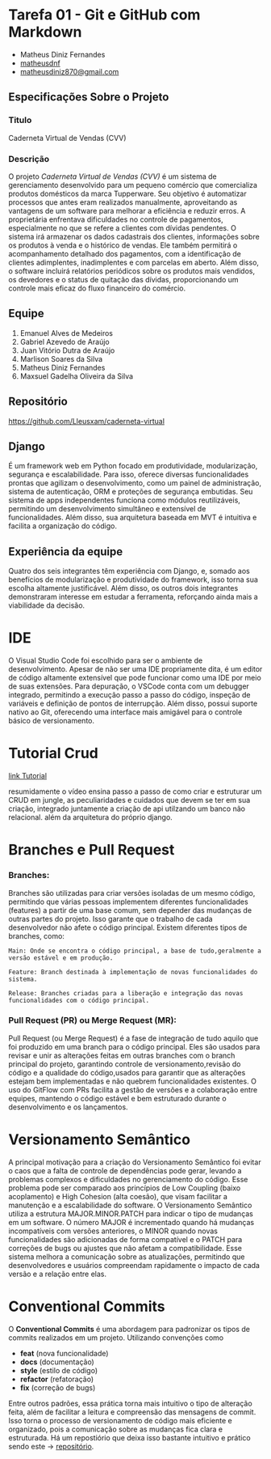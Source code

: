 # Tarefa 01 - Git e GitHub com Markdown

- Matheus Diniz Fernandes
- [matheusdnf](/https://github.com/Matheusdnf?tab=repositories/)
- matheusdiniz870@gmail.com

## Especificações Sobre o Projeto

### Titulo

Caderneta Virtual de Vendas (CVV)

### Descrição

O projeto _Caderneta Virtual de Vendas (CVV)_ é um sistema de gerenciamento desenvolvido para um pequeno comércio que comercializa produtos domésticos da marca Tupperware. Seu objetivo é automatizar processos que antes eram realizados manualmente, aproveitando as vantagens de um software para melhorar a eficiência e reduzir erros. A proprietária enfrentava dificuldades no controle de pagamentos, especialmente no que se refere a clientes com dívidas pendentes. O sistema irá armazenar os dados cadastrais dos clientes, informações sobre os produtos à venda e o histórico de vendas. Ele também permitirá o acompanhamento detalhado dos pagamentos, com a identificação de clientes adimplentes, inadimplentes e com parcelas em aberto. Além disso, o software incluirá relatórios periódicos sobre os produtos mais vendidos, os devedores e o status de quitação das dívidas, proporcionando um controle mais eficaz do fluxo financeiro do comércio.

## Equipe

1. Emanuel Alves de Medeiros
2. Gabriel Azevedo de Araújo
3. Juan Vitório Dutra de Araújo
4. Marlison Soares da Silva
5. Matheus Diniz Fernandes
6. Maxsuel Gadelha Oliveira da Silva

## Repositório

https://github.com/Lleusxam/caderneta-virtual

## Django

É um framework web em Python focado em produtividade, modularização, segurança e escalabilidade. Para isso, oferece diversas funcionalidades prontas que agilizam o desenvolvimento, como um painel de administração, sistema de autenticação, ORM e proteções de segurança embutidas. Seu sistema de apps independentes funciona como módulos reutilizáveis, permitindo um desenvolvimento simultâneo e extensível de funcionalidades. Além disso, sua arquitetura baseada em MVT é intuitiva e facilita a organização do código.

## Experiência da equipe

Quatro dos seis integrantes têm experiência com Django, e, somado aos benefícios de modularização e produtividade do framework, isso torna sua escolha altamente justificável. Além disso, os outros dois integrantes demonstraram interesse em estudar a ferramenta, reforçando ainda mais a viabilidade da decisão.

# IDE

O Visual Studio Code foi escolhido para ser o ambiente de desenvolvimento. Apesar de não ser uma IDE propriamente dita, é um editor de código altamente extensível que pode funcionar como uma IDE por meio de suas extensões. Para depuração, o VSCode conta com um debugger integrado, permitindo a execução passo a passo do código, inspeção de variáveis e definição de pontos de interrupção. Além disso, possui suporte nativo ao Git, oferecendo uma interface mais amigável para o controle básico de versionamento.

# Tutorial Crud

[link Tutorial](https://youtu.be/Q2tEqNfgIXM?si=8m9gCEgmVseMsXoA)

resumidamente o vídeo ensina passo a passo de como criar e estruturar um CRUD em jungle, as peculiaridades e cuidados que devem se ter em sua criação, integrado juntamente a criação de api utilzando um banco não relacional. além da arquitetura do próprio django.

# Branches e Pull Request

### Branches:

Branches são utilizadas para criar versões isoladas de um mesmo código, permitindo que várias pessoas implementem diferentes funcionalidades (features) a partir de uma base comum, sem depender das mudanças de outras partes do projeto. Isso garante que o trabalho de cada desenvolvedor não afete o código principal. Existem diferentes tipos de branches, como:

    Main: Onde se encontra o código principal, a base de tudo,geralmente a versão estável e em produção.

    Feature: Branch destinada à implementação de novas funcionalidades do sistema.

    Release: Branches criadas para a liberação e integração das novas funcionalidades com o código principal.

### Pull Request (PR) ou Merge Request (MR):

Pull Request (ou Merge Request) é a fase de integração de tudo aquilo que foi produzido em uma branch para o código principal. Eles são usados para revisar e unir as alterações feitas em outras branches com o branch principal do projeto, garantindo controle de versionamento,revisão do código e a qualidade do código,usados para garantir que as alterações estejam bem implementadas e não quebrem funcionalidades existentes. O uso do GitFlow com PRs facilita a gestão de versões e a colaboração entre equipes, mantendo o código estável e bem estruturado durante o desenvolvimento e os lançamentos.

# Versionamento Semântico

A principal motivação para a criação do Versionamento Semântico foi evitar o caos que a falta de controle de dependências pode gerar, levando a problemas complexos e dificuldades no gerenciamento do código. Esse problema pode ser comparado aos princípios de Low Coupling (baixo acoplamento) e High Cohesion (alta coesão), que visam facilitar a manutenção e a escalabilidade do software. O Versionamento Semântico utiliza a estrutura MAJOR.MINOR.PATCH para indicar o tipo de mudanças em um software. O número MAJOR é incrementado quando há mudanças incompatíveis com versões anteriores, o MINOR quando novas funcionalidades são adicionadas de forma compatível e o PATCH para correções de bugs ou ajustes que não afetam a compatibilidade. Esse sistema melhora a comunicação sobre as atualizações, permitindo que desenvolvedores e usuários compreendam rapidamente o impacto de cada versão e a relação entre elas.

# Conventional Commits

O **Conventional Commits** é uma abordagem para padronizar os tipos de commits realizados em um projeto. Utilizando convenções como

- **feat** (nova funcionalidade)
- **docs** (documentação)
- **style** (estilo de código)
- **refactor** (refatoração)
- **fix** (correção de bugs)

Entre outros padrões, essa prática torna mais intuitivo o tipo de alteração feita, além de facilitar a leitura e compreensão das mensagens de commit. Isso torna o processo de versionamento de código mais eficiente e organizado, pois a comunicação sobre as mudanças fica clara e estruturada. Há um repostiório que deixa isso bastante intuitivo e prático sendo este -> [repositório](https://github.com/iuricode/padroes-de-commits.git).
